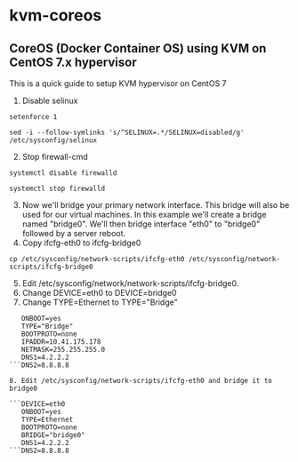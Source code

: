 # kvm-coreos
## CoreOS (Docker Container OS) using KVM on CentOS 7.x hypervisor

This is a quick guide to setup KVM hypervisor on CentOS 7

1. Disable selinux

`setenforce 1`

`sed -i --follow-symlinks 's/^SELINUX=.*/SELINUX=disabled/g' /etc/sysconfig/selinux`

2. Stop firewall-cmd

`systemctl disable firewalld`

`systemctl stop firewalld`

3. Now we'll bridge your primary network interface.  This bridge will also be used for our virtual machines.  In this example we'll create a bridge named "bridge0".  We'll then bridge interface "eth0" to "bridge0" followed by a server reboot.
4. Copy ifcfg-eth0 to ifcfg-bridge0

`cp /etc/sysconfig/network-scripts/ifcfg-eth0 /etc/sysconfig/network-scripts/ifcfg-bridge0`

5. Edit /etc/sysconfig/network/network-scripts/ifcfg-bridge0. 
6. Change DEVICE=eth0 to DEVICE=bridge0
7. Change TYPE=Ethernet to TYPE="Bridge"

```DEVICE=bridge0
   ONBOOT=yes
   TYPE="Bridge"
   BOOTPROTO=none
   IPADDR=10.41.175.178
   NETMASK=255.255.255.0
   DNS1=4.2.2.2
```DNS2=8.8.8.8

8. Edit /etc/sysconfig/network-scripts/ifcfg-eth0 and bridge it to bridge0

```DEVICE=eth0
   ONBOOT=yes
   TYPE=Ethernet
   BOOTPROTO=none
   BRIDGE="bridge0"
   DNS1=4.2.2.2
```DNS2=8.8.8.8
